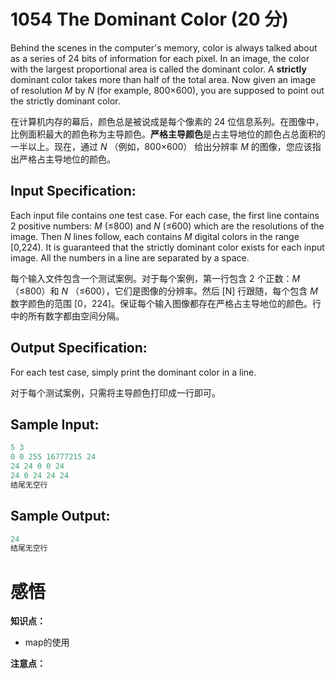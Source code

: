 # 1054 The Dominant Color (20 分)

Behind the scenes in the computer's memory, color is always talked about as a series of 24 bits of information for each pixel. In an image, the color with the largest proportional area is called the dominant color. A **strictly** dominant color takes more than half of the total area. Now given an image of resolution *M* by *N* (for example, 800×600), you are supposed to point out the strictly dominant color.

在计算机内存的幕后，颜色总是被说成是每个像素的 24 位信息系列。在图像中，比例面积最大的颜色称为主导颜色。**严格主导颜色**是占主导地位的颜色占总面积的一半以上。现在，通过 *N* （例如，800×600） 给出分辨率 *M* 的图像，您应该指出严格占主导地位的颜色。

## Input Specification:

Each input file contains one test case. For each case, the first line contains 2 positive numbers: *M* (≤800) and *N* (≤600) which are the resolutions of the image. Then *N* lines follow, each contains *M* digital colors in the range [0,224). It is guaranteed that the strictly dominant color exists for each input image. All the numbers in a line are separated by a space.

每个输入文件包含一个测试案例。对于每个案例，第一行包含 2 个正数：*M* （≤800）和 *N* （≤600），它们是图像的分辨率。然后 [N] 行跟随，每个包含 *M* 数字颜色的范围 [0，224]。保证每个输入图像都存在严格占主导地位的颜色。行中的所有数字都由空间分隔。

## Output Specification:

For each test case, simply print the dominant color in a line.

对于每个测试案例，只需将主导颜色打印成一行即可。

## Sample Input:

```cpp
5 3
0 0 255 16777215 24
24 24 0 0 24
24 0 24 24 24
结尾无空行
```

## Sample Output:

```cpp
24
结尾无空行
```

# 感悟

**知识点：**

- map的使用

**注意点：**

